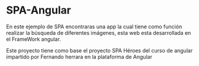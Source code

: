 # SPA-Angular
En este ejemplo de SPA encontraras una app la cual tiene como función realizar la búsqueda de diferentes imágenes, esta web esta desarrollada en el FrameWork angular.

 Este proyecto tiene como base el proyecto SPA Héroes del curso de angular impartido por Fernando herrara en la plataforma de Angular


